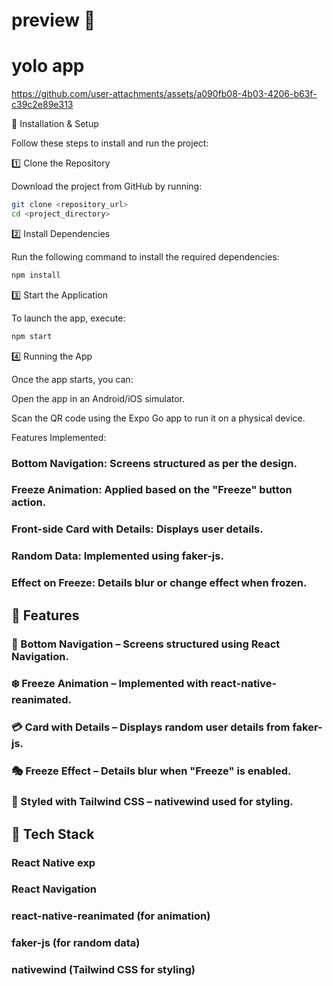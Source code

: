 # preview 👋

# yolo app
https://github.com/user-attachments/assets/a090fb08-4b03-4206-b63f-c39c2e89e313

🚀 Installation & Setup

Follow these steps to install and run the project:

1️⃣ Clone the Repository

Download the project from GitHub by running:

```sh
git clone <repository_url>
cd <project_directory>
```

2️⃣ Install Dependencies

Run the following command to install the required dependencies:

```sh
npm install
```

3️⃣ Start the Application

To launch the app, execute:

```sh
npm start
```

4️⃣ Running the App

Once the app starts, you can:

Open the app in an Android/iOS simulator.

Scan the QR code using the Expo Go app to run it on a physical device.

 Features Implemented:
### Bottom Navigation: Screens structured as per the design.
### Freeze Animation: Applied based on the "Freeze" button action.
### Front-side Card with Details: Displays user details.
### Random Data: Implemented using faker-js.
### Effect on Freeze: Details blur or change effect when frozen.


## 📌 Features
### 📱 Bottom Navigation – Screens structured using React Navigation.
### ❄️ Freeze Animation – Implemented with react-native-reanimated.
### 💳 Card with Details – Displays random user details from faker-js.
### 🎭 Freeze Effect – Details blur when "Freeze" is enabled.
### 🎨 Styled with Tailwind CSS – nativewind used for styling.

## 📂 Tech Stack
### React Native exp
### React Navigation
### react-native-reanimated (for animation)
### faker-js (for random data)
### nativewind (Tailwind CSS for styling)
